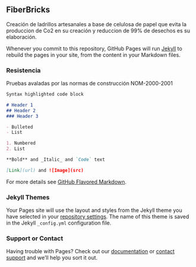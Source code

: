 ## FiberBricks

Creación de ladrillos artesanales a base de celulosa de papel que evita la produccion de Co2 en su creación y reduccion de 99% de desechos es su elaboración.

Whenever you commit to this repository, GitHub Pages will run [Jekyll](https://jekyllrb.com/) to rebuild the pages in your site, from the content in your Markdown files.

### Resistencia 

 Pruebas avaladas por las normas de construcción NOM-2000-2001 

```markdown
Syntax highlighted code block

# Header 1
## Header 2
### Header 3

- Bulleted
- List

1. Numbered
2. List

**Bold** and _Italic_ and `Code` text

[Link](url) and ![Image](src)
```

For more details see [GitHub Flavored Markdown](https://guides.github.com/features/mastering-markdown/).

### Jekyll Themes

Your Pages site will use the layout and styles from the Jekyll theme you have selected in your [repository settings](https://github.com/youthgalvan/FiberBricks/settings). The name of this theme is saved in the Jekyll `_config.yml` configuration file.

### Support or Contact

Having trouble with Pages? Check out our [documentation](https://help.github.com/categories/github-pages-basics/) or [contact support](https://github.com/contact) and we’ll help you sort it out.
